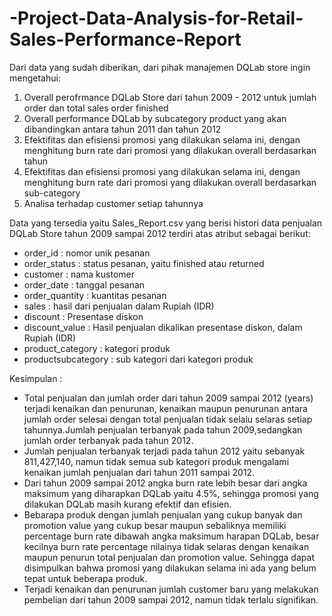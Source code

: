 # -Project-Data-Analysis-for-Retail-Sales-Performance-Report
Dari data yang sudah diberikan, dari pihak manajemen DQLab store ingin mengetahui:
1. Overall perofrmance DQLab Store dari tahun 2009 - 2012 untuk jumlah order dan total sales order finished
2. Overall performance DQLab by subcategory product yang akan dibandingkan antara tahun 2011 dan tahun 2012
3. Efektifitas dan efisiensi promosi yang dilakukan selama ini, dengan menghitung burn rate dari promosi yang dilakukan overall berdasarkan tahun
4. Efektifitas dan efisiensi promosi yang dilakukan selama ini, dengan menghitung burn rate dari promosi yang dilakukan overall berdasarkan sub-category
5. Analisa terhadap customer setiap tahunnya

Data yang tersedia yaitu Sales_Report.csv yang berisi histori data penjualan DQLab Store tahun 2009 sampai 2012 terdiri atas atribut sebagai berikut:
- order_id : nomor unik pesanan
- order_status : status pesanan, yaitu finished atau returned
- customer : nama kustomer
- order_date : tanggal pesanan
- order_quantity : kuantitas pesanan
- sales : hasil dari penjualan dalam Rupiah (IDR)
- discount : Presentase diskon
- discount_value : Hasil penjualan dikalikan presentase diskon, dalam Rupiah (IDR)
- product_category : kategori produk
- productsubcategory : sub kategori dari kategori produk

Kesimpulan :
- Total penjualan dan jumlah order dari tahun 2009 sampai 2012 (years) terjadi kenaikan dan penurunan, kenaikan maupun penurunan antara jumlah order selesai dengan total penjualan tidak selalu selaras setiap tahunnya.Jumlah penjualan terbanyak pada tahun 2009,sedangkan jumlah order terbanyak pada tahun 2012.
- Jumlah penjualan terbanyak terjadi pada tahun 2012 yaitu sebanyak 811,427,140, namun tidak semua sub kategori produk mengalami kenaikan jumlah penjualan dari tahun 2011 sampai 2012. 
- Dari tahun 2009 sampai 2012 angka burn rate lebih besar dari angka maksimum yang diharapkan DQLab yaitu 4.5%, sehingga promosi yang dilakukan DQLab masih kurang efektif dan efisien.
- Bebarapa produk dengan jumlah penjualan yang cukup banyak dan promotion value yang cukup besar maupun sebaliknya memiliki percentage burn rate dibawah angka maksimum harapan DQLab, besar kecilnya burn rate percentage nilainya tidak selaras dengan kenaikan maupun penurun total penjualan dan promotion value. Sehingga dapat disimpulkan bahwa promosi yang dilakukan selama ini ada yang belum tepat untuk beberapa produk.
- Terjadi kenaikan dan penurunan jumlah customer baru yang melakukan pembelian dari tahun 2009 sampai 2012, namun tidak terlalu signifikan.


